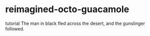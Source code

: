 # reimagined-octo-guacamole
tutorial
The man in black fled across the desert, and the gunslinger followed.
